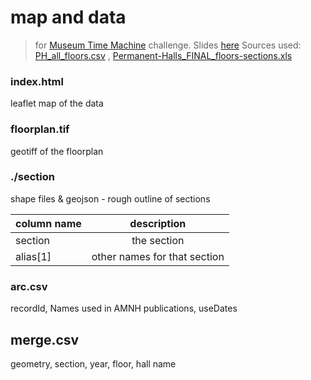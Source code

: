 # map and data
> for [Museum Time Machine](https://github.com/amnh/HackTheStacks/wiki/Museum-Time-Machine) challenge. Slides [here](https://docs.google.com/presentation/d/1Uzc0dj9mUH_LvWRbEHbbAUrSSGk0kKQcZj2ql3nLtsg/edit?usp=sharing) 
> Sources used: [PH_all_floors.csv](https://github.com/amnh/HackTheStacks/blob/master/challenges/Museum_Time_Machine/data/PH_all_floors.csv) , [Permanent-Halls_FINAL_floors-sections.xls](http://images.library.amnh.org/hiddencollections/resources/amnh-permanent-halls/)


### index.html
leaflet map of the data

### floorplan.tif 
geotiff of the floorplan 

### ./section 
shape files & geojson - rough outline of sections

| column name         | description          
| ------------- |:-------------:| 
| section | the section |  
| alias[1] | other names for that section | 

### arc.csv
recordId, Names used in AMNH publications, useDates

## merge.csv
geometry, section, year, floor, hall name
